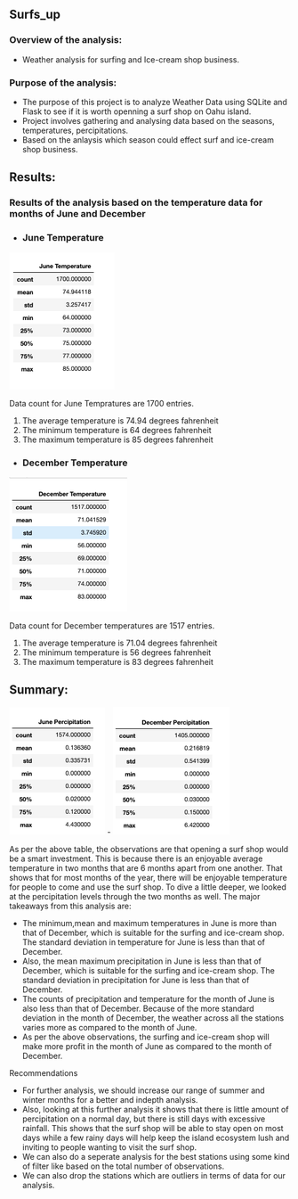 ## Surfs_up
  ### Overview of the analysis:
  - Weather analysis for surfing and Ice-cream shop business.

  ### Purpose of the analysis:
  - The purpose of this project is to analyze Weather Data using SQLite and Flask to see if it is worth openning a surf shop on Oahu island.
  - Project involves gathering and analysing data based on the seasons, temperatures, percipitations.
  - Based on the anlaysis which season could effect surf and ice-cream shop business.

## Results:
### Results of the analysis based on the temperature data for months of June and December 
- ### June Temperature
![June Temperatures](./Resources/june_temps.png)

Data count for June Tempratures are 1700 entries.
  1. The average temperature is 74.94 degrees fahrenheit
  2. The minimum temperature is 64 degrees fahrenheit
  3. The maximum temperature is 85 degrees fahrenheit


- ### December Temperature
![December Tempratures](./Resources/dec_temps.png)

Data count for December temperatures are 1517 entries.
  1. The average temperature is 71.04 degrees fahrenheit
  2. The minimum temperature is 56 degrees fahrenheit
  3. The maximum temperature is 83 degrees fahrenheit


## Summary:

![June Precipitation](./Resources/june_prcp.png)   - ![December Precipitation](./Resources/dec_prcp.png)

As per the above table, the observations are that opening a surf shop would be a smart investment. This is because there is an enjoyable average temperature in two months that are 6 months apart from one another. That shows that for most months of the year, there will be enjoyable temperature for people to come and use the surf shop.
To dive a little deeper, we looked at the percipitation levels through the two months as well. The major takeaways from this analysis are:

- The minimum,mean and maximum temperatures in June is more than that of December, which is suitable for the surfing and ice-cream shop. The standard deviation in temperature for June is less than that of December.
- Also, the mean maximum precipitation in June is less than that of December, which is suitable for the surfing and ice-cream shop. The standard deviation in precipitation for June is less than that of December.
- The counts of precipitation and temperature for the month of June is also less than that of December. Because of the more standard deviation in the month of December, the weather across all the stations varies more as compared to the month of June.
- As per the above observations, the surfing and ice-cream shop will make more profit in the month of June as compared to the month of December.

Recommendations
- For further analysis, we should increase our range of summer and winter months for a better and indepth analysis.
- Also, looking at this further analysis it shows that there is little amount of percipitation on a normal day, but there is still days with excessive rainfall. This shows that the surf shop will be able to stay open on most days while a few rainy days will help keep the island ecosystem lush and inviting to people wanting to visit the surf shop.
- We can also do a seperate analysis for the best stations using some kind of filter like based on the total number of observations.
- We can also drop the stations which are outliers in terms of data for our analysis.














